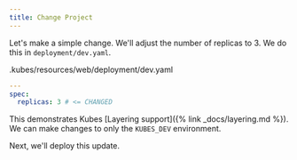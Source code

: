 ```yaml
---
title: Change Project
---
```


Let's make a simple change. We'll adjust the number of replicas to 3.  We do this in `deployment/dev.yaml`.

.kubes/resources/web/deployment/dev.yaml

```yaml
---
spec:
  replicas: 3 # <= CHANGED
```

This demonstrates Kubes [Layering support]({% link _docs/layering.md %}). We can make changes to only the `KUBES_DEV` environment.

Next, we'll deploy this update.
